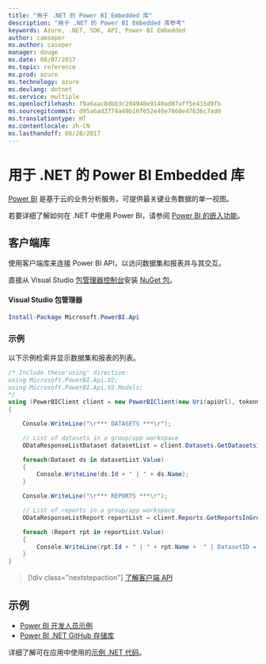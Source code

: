 ```yaml
---
title: "用于 .NET 的 Power BI Embedded 库"
description: "用于 .NET 的 Power BI Embedded 库参考"
keywords: Azure, .NET, SDK, API, Power BI Embedded
author: camsoper
ms.author: casoper
manager: douge
ms.date: 08/07/2017
ms.topic: reference
ms.prod: azure
ms.technology: azure
ms.devlang: dotnet
ms.service: multiple
ms.openlocfilehash: f9a6aac8dbb3c284948e9140ad87aff5e415d9fb
ms.sourcegitcommit: d95a6ad3774a49b16f652e40e7860e47636c7ad0
ms.translationtype: HT
ms.contentlocale: zh-CN
ms.lasthandoff: 08/28/2017
---
```

# <a name="power-bi-embedded-libraries-for-net"></a>用于 .NET 的 Power BI Embedded 库

[Power BI](https://powerbi.microsoft.com/) 是基于云的业务分析服务，可提供最关键业务数据的单一视图。

若要详细了解如何在 .NET 中使用 Power BI，请参阅 [Power BI 的嵌入功能](https://powerbi.microsoft.com/en-us/documentation/powerbi-developer-embedding/)。

## <a name="client-library"></a>客户端库

使用客户端库来连接 Power BI API，以访问数据集和报表并与其交互。

直接从 Visual Studio [包管理器控制台][PackageManager]安装 [NuGet 包](https://www.nuget.org/packages/Microsoft.PowerBI.Api)。

#### <a name="visual-studio-package-manager"></a>Visual Studio 包管理器

```powershell
Install-Package Microsoft.PowerBI.Api
```

### <a name="example"></a>示例

以下示例检索并显示数据集和报表的列表。

```csharp
/* Include these'using' directive:
using Microsoft.PowerBI.Api.V2;
using Microsoft.PowerBI.Api.V2.Models;
*/
using (PowerBIClient client = new PowerBIClient(new Uri(apiUrl), tokenCredentials))
{

    Console.WriteLine("\r*** DATASETS ***\r");

    // List of datasets in a group/app workspace
    ODataResponseListDataset datasetList = client.Datasets.GetDatasetsInGroup(groupId);

    foreach(Dataset ds in datasetList.Value)
    {
        Console.WriteLine(ds.Id + " | " + ds.Name);
    }

    Console.WriteLine("\r*** REPORTS ***\r");

    // List of reports in a group/app workspace
    ODataResponseListReport reportList = client.Reports.GetReportsInGroup(groupId);

    foreach (Report rpt in reportList.Value)
    {
        Console.WriteLine(rpt.Id + " | " + rpt.Name +  " | DatasetID = " + rpt.DatasetId);
    }
}
```

> [!div class="nextstepaction"]
> [了解客户端 API](https://powerbi.microsoft.com/documentation/powerbi-developer-rest-api-reference/)

## <a name="samples"></a>示例

* [Power BI 开发人员示例](https://github.com/Microsoft/PowerBI-Developer-Samples)
* [Power BI .NET GitHub 存储库](https://github.com/Microsoft/PowerBI-CSharp)

详细了解可在应用中使用的[示例 .NET 代码](https://azure.microsoft.com/resources/samples/?platform=dotnet)。

[PackageManager]: https://docs.microsoft.com/nuget/tools/package-manager-console
